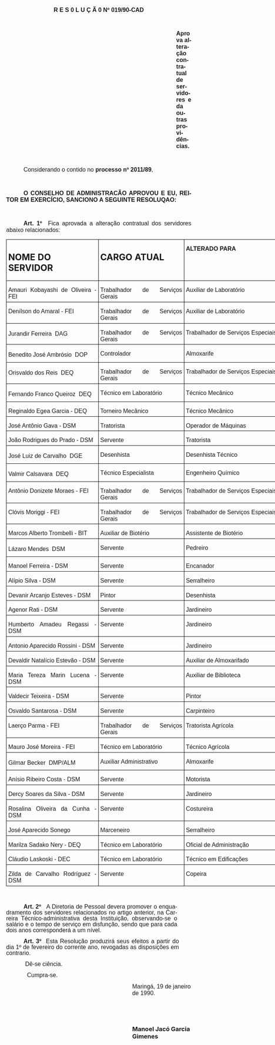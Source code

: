 <body lang=PT-BR style='tab-interval:35.4pt'>

<div class=Section1>

<p class=MsoNormal align=center style='margin-top:7.2pt;margin-right:0cm;
margin-bottom:0cm;margin-left:3.6pt;margin-bottom:.0001pt;text-align:center;
text-indent:-3.6pt;tab-stops:82.8pt'><b style='mso-bidi-font-weight:normal'><span
style='font-size:12.0pt;mso-bidi-font-size:10.0pt;font-family:Arial'>R E S 0 L
U Ç Ã 0 Nº 019/90-CAD<o:p></o:p></span></b></p>

<p class=MsoNormal><span style='font-size:12.0pt;mso-bidi-font-size:10.0pt;
font-family:Arial'><![if !supportEmptyParas]>&nbsp;<![endif]><o:p></o:p></span></p>

<p class=MsoNormal style='margin-top:0cm;margin-right:0cm;margin-bottom:9.0pt;
margin-left:347.3pt;text-align:justify'><b style='mso-bidi-font-weight:normal'><span
style='font-size:12.0pt;mso-bidi-font-size:10.0pt;font-family:Arial'>Aprova
alteração contratual de servidores e da outras providências.<o:p></o:p></span></b></p>

<p class=MsoNormal style='margin-bottom:9.0pt;text-align:justify'><b
style='mso-bidi-font-weight:normal'><span style='font-size:12.0pt;mso-bidi-font-size:
10.0pt;font-family:Arial'><![if !supportEmptyParas]>&nbsp;<![endif]><o:p></o:p></span></b></p>

<p class=MsoNormal style='text-indent:35.45pt'><span style='font-size:12.0pt;
mso-bidi-font-size:10.0pt;font-family:Arial'>Considerando o contido no <b>processo
nº 2011/89</b>,<o:p></o:p></span></p>

<p class=MsoNormal><span style='font-size:12.0pt;mso-bidi-font-size:10.0pt;
font-family:Arial'><![if !supportEmptyParas]>&nbsp;<![endif]><o:p></o:p></span></p>

<p class=MsoNormal style='text-align:justify;text-indent:35.45pt'><b><span
style='font-size:12.0pt;mso-bidi-font-size:10.0pt;font-family:Arial'>O CONSELHO
DE ADMINISTRACÃO APROVOU E EU, REITOR EM EXERCÍCIO, SANCIONO A SEGUINTE
RESOLUQAO:<o:p></o:p></span></b></p>

<p class=MsoNormal><b><span style='font-size:12.0pt;mso-bidi-font-size:10.0pt;
font-family:Arial'><![if !supportEmptyParas]>&nbsp;<![endif]><o:p></o:p></span></b></p>

<p class=MsoNormal style='margin-bottom:3.6pt;text-align:justify;text-indent:
35.45pt'><b><span style='font-size:12.0pt;mso-bidi-font-size:10.0pt;font-family:
Arial'>Art. 1º</span></b><span style='font-size:12.0pt;mso-bidi-font-size:10.0pt;
font-family:Arial'><span style="mso-spacerun: yes">  </span>Fica aprovada a
alteração contratual dos servidores abaixo relacionados:<o:p></o:p></span></p>

<table border=1 cellspacing=0 cellpadding=0 width=765 style='width:573.7pt;
 border-collapse:collapse;border:none;mso-border-alt:solid windowtext .5pt;
 mso-padding-alt:0cm 3.5pt 0cm 3.5pt'>
 <tr>
  <td width=250 valign=top style='width:187.8pt;border:solid windowtext .5pt;
  padding:0cm 3.5pt 0cm 3.5pt'>
  <h2>NOME DO SERVIDOR</h2>
  </td>
  <td width=231 valign=top style='width:173.3pt;border:solid windowtext .5pt;
  border-left:none;mso-border-left-alt:solid windowtext .5pt;padding:0cm 3.5pt 0cm 3.5pt'>
  <h2>CARGO ATUAL</h2>
  </td>
  <td width=283 valign=top style='width:212.6pt;border:solid windowtext .5pt;
  border-left:none;mso-border-left-alt:solid windowtext .5pt;padding:0cm 3.5pt 0cm 3.5pt'>
  <p class=MsoNormal style='margin-bottom:3.6pt;text-align:justify'><b><span
  style='font-size:12.0pt;mso-bidi-font-size:10.0pt;font-family:Arial'>ALTERADO
  PARA<o:p></o:p></span></b></p>
  </td>
 </tr>
 <tr>
  <td width=250 valign=top style='width:187.8pt;border:solid windowtext .5pt;
  border-top:none;mso-border-top-alt:solid windowtext .5pt;padding:0cm 3.5pt 0cm 3.5pt'>
  <p class=MsoNormal style='margin-bottom:3.6pt;text-align:justify'><span
  style='font-size:12.0pt;mso-bidi-font-size:10.0pt;font-family:Arial;
  mso-bidi-font-weight:bold'>Amauri Kobayashi de Oliveira - FEI</span><span
  style='font-size:12.0pt;mso-bidi-font-size:10.0pt;font-family:Arial'><o:p></o:p></span></p>
  </td>
  <td width=231 valign=top style='width:173.3pt;border-top:none;border-left:
  none;border-bottom:solid windowtext .5pt;border-right:solid windowtext .5pt;
  mso-border-top-alt:solid windowtext .5pt;mso-border-left-alt:solid windowtext .5pt;
  padding:0cm 3.5pt 0cm 3.5pt'>
  <p class=MsoNormal style='margin-bottom:3.6pt;text-align:justify'><span
  style='font-size:12.0pt;mso-bidi-font-size:10.0pt;font-family:Arial'>Trabalhador
  de Serviços Gerais<o:p></o:p></span></p>
  </td>
  <td width=283 valign=top style='width:212.6pt;border-top:none;border-left:
  none;border-bottom:solid windowtext .5pt;border-right:solid windowtext .5pt;
  mso-border-top-alt:solid windowtext .5pt;mso-border-left-alt:solid windowtext .5pt;
  padding:0cm 3.5pt 0cm 3.5pt'>
  <p class=MsoNormal style='margin-bottom:3.6pt;text-align:justify'><span
  style='font-size:12.0pt;mso-bidi-font-size:10.0pt;font-family:Arial'>Auxiliar
  de Laboratório<o:p></o:p></span></p>
  </td>
 </tr>
 <tr>
  <td width=250 valign=top style='width:187.8pt;border:solid windowtext .5pt;
  border-top:none;mso-border-top-alt:solid windowtext .5pt;padding:0cm 3.5pt 0cm 3.5pt'>
  <p class=MsoNormal style='margin-bottom:3.6pt;text-align:justify'><span
  style='font-size:12.0pt;mso-bidi-font-size:10.0pt;font-family:Arial;
  mso-bidi-font-weight:bold'>Denílson do Amaral - FEI<o:p></o:p></span></p>
  </td>
  <td width=231 valign=top style='width:173.3pt;border-top:none;border-left:
  none;border-bottom:solid windowtext .5pt;border-right:solid windowtext .5pt;
  mso-border-top-alt:solid windowtext .5pt;mso-border-left-alt:solid windowtext .5pt;
  padding:0cm 3.5pt 0cm 3.5pt'>
  <p class=MsoNormal style='margin-bottom:3.6pt;text-align:justify'><span
  style='font-size:12.0pt;mso-bidi-font-size:10.0pt;font-family:Arial'>Trabalhador
  de Serviços Gerais<o:p></o:p></span></p>
  </td>
  <td width=283 valign=top style='width:212.6pt;border-top:none;border-left:
  none;border-bottom:solid windowtext .5pt;border-right:solid windowtext .5pt;
  mso-border-top-alt:solid windowtext .5pt;mso-border-left-alt:solid windowtext .5pt;
  padding:0cm 3.5pt 0cm 3.5pt'>
  <p class=MsoNormal style='margin-bottom:3.6pt;text-align:justify'><span
  style='font-size:12.0pt;mso-bidi-font-size:10.0pt;font-family:Arial'>Auxiliar
  de Laboratório<o:p></o:p></span></p>
  </td>
 </tr>
 <tr>
  <td width=250 valign=top style='width:187.8pt;border:solid windowtext .5pt;
  border-top:none;mso-border-top-alt:solid windowtext .5pt;padding:0cm 3.5pt 0cm 3.5pt'>
  <p class=MsoNormal style='margin-bottom:3.6pt;text-align:justify'><span
  style='font-size:12.0pt;mso-bidi-font-size:10.0pt;font-family:Arial;
  mso-bidi-font-weight:bold'>Jurandir Ferreira  DAG<o:p></o:p></span></p>
  </td>
  <td width=231 valign=top style='width:173.3pt;border-top:none;border-left:
  none;border-bottom:solid windowtext .5pt;border-right:solid windowtext .5pt;
  mso-border-top-alt:solid windowtext .5pt;mso-border-left-alt:solid windowtext .5pt;
  padding:0cm 3.5pt 0cm 3.5pt'>
  <p class=MsoNormal style='margin-bottom:3.6pt;text-align:justify'><span
  style='font-size:12.0pt;mso-bidi-font-size:10.0pt;font-family:Arial'>Trabalhador
  de Serviços Gerais<o:p></o:p></span></p>
  </td>
  <td width=283 valign=top style='width:212.6pt;border-top:none;border-left:
  none;border-bottom:solid windowtext .5pt;border-right:solid windowtext .5pt;
  mso-border-top-alt:solid windowtext .5pt;mso-border-left-alt:solid windowtext .5pt;
  padding:0cm 3.5pt 0cm 3.5pt'>
  <p class=MsoNormal style='margin-bottom:3.6pt;text-align:justify'><span
  style='font-size:12.0pt;mso-bidi-font-size:10.0pt;font-family:Arial'>Trabalhador
  de Serviços Especiais<o:p></o:p></span></p>
  </td>
 </tr>
 <tr>
  <td width=250 valign=top style='width:187.8pt;border:solid windowtext .5pt;
  border-top:none;mso-border-top-alt:solid windowtext .5pt;padding:0cm 3.5pt 0cm 3.5pt'>
  <p class=MsoNormal style='margin-bottom:3.6pt;text-align:justify'><span
  style='font-size:12.0pt;mso-bidi-font-size:10.0pt;font-family:Arial;
  mso-bidi-font-weight:bold'>Benedito José Ambrósio  DOP<o:p></o:p></span></p>
  </td>
  <td width=231 valign=top style='width:173.3pt;border-top:none;border-left:
  none;border-bottom:solid windowtext .5pt;border-right:solid windowtext .5pt;
  mso-border-top-alt:solid windowtext .5pt;mso-border-left-alt:solid windowtext .5pt;
  padding:0cm 3.5pt 0cm 3.5pt'>
  <p class=MsoNormal style='margin-bottom:3.6pt;text-align:justify'><span
  style='font-size:12.0pt;mso-bidi-font-size:10.0pt;font-family:Arial'>Controlador<o:p></o:p></span></p>
  </td>
  <td width=283 valign=top style='width:212.6pt;border-top:none;border-left:
  none;border-bottom:solid windowtext .5pt;border-right:solid windowtext .5pt;
  mso-border-top-alt:solid windowtext .5pt;mso-border-left-alt:solid windowtext .5pt;
  padding:0cm 3.5pt 0cm 3.5pt'>
  <p class=MsoNormal style='margin-bottom:3.6pt;text-align:justify'><span
  style='font-size:12.0pt;mso-bidi-font-size:10.0pt;font-family:Arial'>Almoxarife<o:p></o:p></span></p>
  </td>
 </tr>
 <tr>
  <td width=250 valign=top style='width:187.8pt;border:solid windowtext .5pt;
  border-top:none;mso-border-top-alt:solid windowtext .5pt;padding:0cm 3.5pt 0cm 3.5pt'>
  <p class=MsoNormal style='margin-bottom:3.6pt;text-align:justify'><span
  style='font-size:12.0pt;mso-bidi-font-size:10.0pt;font-family:Arial;
  mso-bidi-font-weight:bold'>Orisvaldo dos Reis  DEQ<o:p></o:p></span></p>
  </td>
  <td width=231 valign=top style='width:173.3pt;border-top:none;border-left:
  none;border-bottom:solid windowtext .5pt;border-right:solid windowtext .5pt;
  mso-border-top-alt:solid windowtext .5pt;mso-border-left-alt:solid windowtext .5pt;
  padding:0cm 3.5pt 0cm 3.5pt'>
  <p class=MsoNormal style='margin-bottom:3.6pt;text-align:justify'><span
  style='font-size:12.0pt;mso-bidi-font-size:10.0pt;font-family:Arial'>Trabalhador
  de Serviços Gerais<o:p></o:p></span></p>
  </td>
  <td width=283 valign=top style='width:212.6pt;border-top:none;border-left:
  none;border-bottom:solid windowtext .5pt;border-right:solid windowtext .5pt;
  mso-border-top-alt:solid windowtext .5pt;mso-border-left-alt:solid windowtext .5pt;
  padding:0cm 3.5pt 0cm 3.5pt'>
  <p class=MsoNormal style='margin-bottom:3.6pt;text-align:justify'><span
  style='font-size:12.0pt;mso-bidi-font-size:10.0pt;font-family:Arial'>Trabalhador
  de Serviços Especiais<o:p></o:p></span></p>
  </td>
 </tr>
 <tr>
  <td width=250 valign=top style='width:187.8pt;border:solid windowtext .5pt;
  border-top:none;mso-border-top-alt:solid windowtext .5pt;padding:0cm 3.5pt 0cm 3.5pt'>
  <p class=MsoNormal style='margin-bottom:3.6pt;text-align:justify'><span
  style='font-size:12.0pt;mso-bidi-font-size:10.0pt;font-family:Arial;
  mso-bidi-font-weight:bold'>Fernando Franco Queiroz  DEQ<o:p></o:p></span></p>
  </td>
  <td width=231 valign=top style='width:173.3pt;border-top:none;border-left:
  none;border-bottom:solid windowtext .5pt;border-right:solid windowtext .5pt;
  mso-border-top-alt:solid windowtext .5pt;mso-border-left-alt:solid windowtext .5pt;
  padding:0cm 3.5pt 0cm 3.5pt'>
  <p class=MsoNormal style='margin-bottom:3.6pt;text-align:justify'><span
  style='font-size:12.0pt;mso-bidi-font-size:10.0pt;font-family:Arial'>Técnico
  em Laboratório<o:p></o:p></span></p>
  </td>
  <td width=283 valign=top style='width:212.6pt;border-top:none;border-left:
  none;border-bottom:solid windowtext .5pt;border-right:solid windowtext .5pt;
  mso-border-top-alt:solid windowtext .5pt;mso-border-left-alt:solid windowtext .5pt;
  padding:0cm 3.5pt 0cm 3.5pt'>
  <p class=MsoNormal style='margin-bottom:3.6pt;text-align:justify'><span
  style='font-size:12.0pt;mso-bidi-font-size:10.0pt;font-family:Arial'>Técnico
  Mecânico<o:p></o:p></span></p>
  </td>
 </tr>
 <tr>
  <td width=250 valign=top style='width:187.8pt;border:solid windowtext .5pt;
  border-top:none;mso-border-top-alt:solid windowtext .5pt;padding:0cm 3.5pt 0cm 3.5pt'>
  <p class=MsoNormal style='margin-bottom:3.6pt;text-align:justify'><span
  style='font-size:12.0pt;mso-bidi-font-size:10.0pt;font-family:Arial;
  mso-bidi-font-weight:bold'>Reginaldo Egea Garcia - DEQ<o:p></o:p></span></p>
  </td>
  <td width=231 valign=top style='width:173.3pt;border-top:none;border-left:
  none;border-bottom:solid windowtext .5pt;border-right:solid windowtext .5pt;
  mso-border-top-alt:solid windowtext .5pt;mso-border-left-alt:solid windowtext .5pt;
  padding:0cm 3.5pt 0cm 3.5pt'>
  <p class=MsoNormal style='margin-bottom:3.6pt;text-align:justify'><span
  style='font-size:12.0pt;mso-bidi-font-size:10.0pt;font-family:Arial'>Torneiro
  Mecânico<o:p></o:p></span></p>
  </td>
  <td width=283 valign=top style='width:212.6pt;border-top:none;border-left:
  none;border-bottom:solid windowtext .5pt;border-right:solid windowtext .5pt;
  mso-border-top-alt:solid windowtext .5pt;mso-border-left-alt:solid windowtext .5pt;
  padding:0cm 3.5pt 0cm 3.5pt'>
  <p class=MsoNormal style='margin-bottom:3.6pt;text-align:justify'><span
  style='font-size:12.0pt;mso-bidi-font-size:10.0pt;font-family:Arial'>Técnico
  Mecânico<o:p></o:p></span></p>
  </td>
 </tr>
 <tr>
  <td width=250 valign=top style='width:187.8pt;border:solid windowtext .5pt;
  border-top:none;mso-border-top-alt:solid windowtext .5pt;padding:0cm 3.5pt 0cm 3.5pt'>
  <p class=MsoNormal style='margin-bottom:3.6pt;text-align:justify'><span
  style='font-size:12.0pt;mso-bidi-font-size:10.0pt;font-family:Arial;
  mso-bidi-font-weight:bold'>José Antônio Gava - DSM<o:p></o:p></span></p>
  </td>
  <td width=231 valign=top style='width:173.3pt;border-top:none;border-left:
  none;border-bottom:solid windowtext .5pt;border-right:solid windowtext .5pt;
  mso-border-top-alt:solid windowtext .5pt;mso-border-left-alt:solid windowtext .5pt;
  padding:0cm 3.5pt 0cm 3.5pt'>
  <p class=MsoNormal style='margin-bottom:3.6pt;text-align:justify'><span
  style='font-size:12.0pt;mso-bidi-font-size:10.0pt;font-family:Arial'>Tratorista<o:p></o:p></span></p>
  </td>
  <td width=283 valign=top style='width:212.6pt;border-top:none;border-left:
  none;border-bottom:solid windowtext .5pt;border-right:solid windowtext .5pt;
  mso-border-top-alt:solid windowtext .5pt;mso-border-left-alt:solid windowtext .5pt;
  padding:0cm 3.5pt 0cm 3.5pt'>
  <p class=MsoNormal style='margin-bottom:3.6pt;text-align:justify'><span
  style='font-size:12.0pt;mso-bidi-font-size:10.0pt;font-family:Arial'>Operador
  de Máquinas<o:p></o:p></span></p>
  </td>
 </tr>
 <tr>
  <td width=250 valign=top style='width:187.8pt;border:solid windowtext .5pt;
  border-top:none;mso-border-top-alt:solid windowtext .5pt;padding:0cm 3.5pt 0cm 3.5pt'>
  <p class=MsoNormal style='margin-bottom:3.6pt;text-align:justify'><span
  style='font-size:12.0pt;mso-bidi-font-size:10.0pt;font-family:Arial;
  mso-bidi-font-weight:bold'>João Rodrigues do Prado - DSM<o:p></o:p></span></p>
  </td>
  <td width=231 valign=top style='width:173.3pt;border-top:none;border-left:
  none;border-bottom:solid windowtext .5pt;border-right:solid windowtext .5pt;
  mso-border-top-alt:solid windowtext .5pt;mso-border-left-alt:solid windowtext .5pt;
  padding:0cm 3.5pt 0cm 3.5pt'>
  <p class=MsoNormal style='margin-bottom:3.6pt;text-align:justify'><span
  style='font-size:12.0pt;mso-bidi-font-size:10.0pt;font-family:Arial'>Servente<o:p></o:p></span></p>
  </td>
  <td width=283 valign=top style='width:212.6pt;border-top:none;border-left:
  none;border-bottom:solid windowtext .5pt;border-right:solid windowtext .5pt;
  mso-border-top-alt:solid windowtext .5pt;mso-border-left-alt:solid windowtext .5pt;
  padding:0cm 3.5pt 0cm 3.5pt'>
  <p class=MsoNormal style='margin-bottom:3.6pt;text-align:justify'><span
  style='font-size:12.0pt;mso-bidi-font-size:10.0pt;font-family:Arial'>Tratorista<o:p></o:p></span></p>
  </td>
 </tr>
 <tr>
  <td width=250 valign=top style='width:187.8pt;border:solid windowtext .5pt;
  border-top:none;mso-border-top-alt:solid windowtext .5pt;padding:0cm 3.5pt 0cm 3.5pt'>
  <p class=MsoNormal style='margin-bottom:3.6pt;text-align:justify'><span
  style='font-size:12.0pt;mso-bidi-font-size:10.0pt;font-family:Arial;
  mso-bidi-font-weight:bold'>José Luiz de Carvalho  DGE <o:p></o:p></span></p>
  </td>
  <td width=231 valign=top style='width:173.3pt;border-top:none;border-left:
  none;border-bottom:solid windowtext .5pt;border-right:solid windowtext .5pt;
  mso-border-top-alt:solid windowtext .5pt;mso-border-left-alt:solid windowtext .5pt;
  padding:0cm 3.5pt 0cm 3.5pt'>
  <p class=MsoNormal style='margin-bottom:3.6pt;text-align:justify'><span
  style='font-size:12.0pt;mso-bidi-font-size:10.0pt;font-family:Arial'>Desenhista<o:p></o:p></span></p>
  </td>
  <td width=283 valign=top style='width:212.6pt;border-top:none;border-left:
  none;border-bottom:solid windowtext .5pt;border-right:solid windowtext .5pt;
  mso-border-top-alt:solid windowtext .5pt;mso-border-left-alt:solid windowtext .5pt;
  padding:0cm 3.5pt 0cm 3.5pt'>
  <p class=MsoNormal style='margin-bottom:3.6pt;text-align:justify'><span
  style='font-size:12.0pt;mso-bidi-font-size:10.0pt;font-family:Arial'>Desenhista
  Técnico<o:p></o:p></span></p>
  </td>
 </tr>
 <tr>
  <td width=250 valign=top style='width:187.8pt;border:solid windowtext .5pt;
  border-top:none;mso-border-top-alt:solid windowtext .5pt;padding:0cm 3.5pt 0cm 3.5pt'>
  <p class=MsoNormal style='margin-bottom:3.6pt;text-align:justify'><span
  style='font-size:12.0pt;mso-bidi-font-size:10.0pt;font-family:Arial;
  mso-bidi-font-weight:bold'>Valmir Calsavara  DEQ <o:p></o:p></span></p>
  </td>
  <td width=231 valign=top style='width:173.3pt;border-top:none;border-left:
  none;border-bottom:solid windowtext .5pt;border-right:solid windowtext .5pt;
  mso-border-top-alt:solid windowtext .5pt;mso-border-left-alt:solid windowtext .5pt;
  padding:0cm 3.5pt 0cm 3.5pt'>
  <p class=MsoNormal style='margin-bottom:3.6pt;text-align:justify'><span
  style='font-size:12.0pt;mso-bidi-font-size:10.0pt;font-family:Arial'>Técnico
  Especialista<o:p></o:p></span></p>
  </td>
  <td width=283 valign=top style='width:212.6pt;border-top:none;border-left:
  none;border-bottom:solid windowtext .5pt;border-right:solid windowtext .5pt;
  mso-border-top-alt:solid windowtext .5pt;mso-border-left-alt:solid windowtext .5pt;
  padding:0cm 3.5pt 0cm 3.5pt'>
  <p class=MsoNormal style='margin-bottom:3.6pt;text-align:justify'><span
  style='font-size:12.0pt;mso-bidi-font-size:10.0pt;font-family:Arial'>Engenheiro
  Químico<o:p></o:p></span></p>
  </td>
 </tr>
 <tr>
  <td width=250 valign=top style='width:187.8pt;border:solid windowtext .5pt;
  border-top:none;mso-border-top-alt:solid windowtext .5pt;padding:0cm 3.5pt 0cm 3.5pt'>
  <p class=MsoNormal style='margin-bottom:3.6pt;text-align:justify'><span
  style='font-size:12.0pt;mso-bidi-font-size:10.0pt;font-family:Arial;
  mso-bidi-font-weight:bold'>Antônio Donizete Moraes - FEI<o:p></o:p></span></p>
  </td>
  <td width=231 valign=top style='width:173.3pt;border-top:none;border-left:
  none;border-bottom:solid windowtext .5pt;border-right:solid windowtext .5pt;
  mso-border-top-alt:solid windowtext .5pt;mso-border-left-alt:solid windowtext .5pt;
  padding:0cm 3.5pt 0cm 3.5pt'>
  <p class=MsoNormal style='margin-bottom:3.6pt;text-align:justify'><span
  style='font-size:12.0pt;mso-bidi-font-size:10.0pt;font-family:Arial'>Trabalhador
  de Serviços Gerais<o:p></o:p></span></p>
  </td>
  <td width=283 valign=top style='width:212.6pt;border-top:none;border-left:
  none;border-bottom:solid windowtext .5pt;border-right:solid windowtext .5pt;
  mso-border-top-alt:solid windowtext .5pt;mso-border-left-alt:solid windowtext .5pt;
  padding:0cm 3.5pt 0cm 3.5pt'>
  <p class=MsoNormal style='margin-bottom:3.6pt;text-align:justify'><span
  style='font-size:12.0pt;mso-bidi-font-size:10.0pt;font-family:Arial'>Trabalhador
  de Serviços Especiais<o:p></o:p></span></p>
  </td>
 </tr>
 <tr>
  <td width=250 valign=top style='width:187.8pt;border:solid windowtext .5pt;
  border-top:none;mso-border-top-alt:solid windowtext .5pt;padding:0cm 3.5pt 0cm 3.5pt'>
  <p class=MsoNormal style='margin-bottom:3.6pt;text-align:justify'><span
  style='font-size:12.0pt;mso-bidi-font-size:10.0pt;font-family:Arial;
  mso-bidi-font-weight:bold'>Clóvis Moriggi - FEI<o:p></o:p></span></p>
  </td>
  <td width=231 valign=top style='width:173.3pt;border-top:none;border-left:
  none;border-bottom:solid windowtext .5pt;border-right:solid windowtext .5pt;
  mso-border-top-alt:solid windowtext .5pt;mso-border-left-alt:solid windowtext .5pt;
  padding:0cm 3.5pt 0cm 3.5pt'>
  <p class=MsoNormal style='margin-bottom:3.6pt;text-align:justify'><span
  style='font-size:12.0pt;mso-bidi-font-size:10.0pt;font-family:Arial'>Trabalhador
  de Serviços Gerais<o:p></o:p></span></p>
  </td>
  <td width=283 valign=top style='width:212.6pt;border-top:none;border-left:
  none;border-bottom:solid windowtext .5pt;border-right:solid windowtext .5pt;
  mso-border-top-alt:solid windowtext .5pt;mso-border-left-alt:solid windowtext .5pt;
  padding:0cm 3.5pt 0cm 3.5pt'>
  <p class=MsoNormal style='margin-bottom:3.6pt;text-align:justify'><span
  style='font-size:12.0pt;mso-bidi-font-size:10.0pt;font-family:Arial'>Trabalhador
  de Serviços Especiais<o:p></o:p></span></p>
  </td>
 </tr>
 <tr>
  <td width=250 valign=top style='width:187.8pt;border:solid windowtext .5pt;
  border-top:none;mso-border-top-alt:solid windowtext .5pt;padding:0cm 3.5pt 0cm 3.5pt'>
  <p class=MsoNormal style='margin-bottom:3.6pt;text-align:justify'><span
  style='font-size:12.0pt;mso-bidi-font-size:10.0pt;font-family:Arial;
  mso-bidi-font-weight:bold'>Marcos Alberto Trombelli - BIT<o:p></o:p></span></p>
  </td>
  <td width=231 valign=top style='width:173.3pt;border-top:none;border-left:
  none;border-bottom:solid windowtext .5pt;border-right:solid windowtext .5pt;
  mso-border-top-alt:solid windowtext .5pt;mso-border-left-alt:solid windowtext .5pt;
  padding:0cm 3.5pt 0cm 3.5pt'>
  <p class=MsoNormal style='margin-bottom:3.6pt;text-align:justify'><span
  style='font-size:12.0pt;mso-bidi-font-size:10.0pt;font-family:Arial'>Auxiliar
  de Biotério <o:p></o:p></span></p>
  </td>
  <td width=283 valign=top style='width:212.6pt;border-top:none;border-left:
  none;border-bottom:solid windowtext .5pt;border-right:solid windowtext .5pt;
  mso-border-top-alt:solid windowtext .5pt;mso-border-left-alt:solid windowtext .5pt;
  padding:0cm 3.5pt 0cm 3.5pt'>
  <p class=MsoNormal style='margin-bottom:3.6pt;text-align:justify'><span
  style='font-size:12.0pt;mso-bidi-font-size:10.0pt;font-family:Arial'>Assistente
  de Biotério<o:p></o:p></span></p>
  </td>
 </tr>
 <tr>
  <td width=250 valign=top style='width:187.8pt;border:solid windowtext .5pt;
  border-top:none;mso-border-top-alt:solid windowtext .5pt;padding:0cm 3.5pt 0cm 3.5pt'>
  <p class=MsoNormal style='margin-bottom:3.6pt;text-align:justify'><span
  style='font-size:12.0pt;mso-bidi-font-size:10.0pt;font-family:Arial;
  mso-bidi-font-weight:bold'>Lázaro Mendes  DSM <o:p></o:p></span></p>
  </td>
  <td width=231 valign=top style='width:173.3pt;border-top:none;border-left:
  none;border-bottom:solid windowtext .5pt;border-right:solid windowtext .5pt;
  mso-border-top-alt:solid windowtext .5pt;mso-border-left-alt:solid windowtext .5pt;
  padding:0cm 3.5pt 0cm 3.5pt'>
  <p class=MsoNormal style='margin-bottom:3.6pt;text-align:justify'><span
  style='font-size:12.0pt;mso-bidi-font-size:10.0pt;font-family:Arial'>Servente<o:p></o:p></span></p>
  </td>
  <td width=283 valign=top style='width:212.6pt;border-top:none;border-left:
  none;border-bottom:solid windowtext .5pt;border-right:solid windowtext .5pt;
  mso-border-top-alt:solid windowtext .5pt;mso-border-left-alt:solid windowtext .5pt;
  padding:0cm 3.5pt 0cm 3.5pt'>
  <p class=MsoNormal style='margin-bottom:3.6pt;text-align:justify'><span
  style='font-size:12.0pt;mso-bidi-font-size:10.0pt;font-family:Arial'>Pedreiro<o:p></o:p></span></p>
  </td>
 </tr>
 <tr>
  <td width=250 valign=top style='width:187.8pt;border:solid windowtext .5pt;
  border-top:none;mso-border-top-alt:solid windowtext .5pt;padding:0cm 3.5pt 0cm 3.5pt'>
  <p class=MsoNormal style='margin-bottom:3.6pt;text-align:justify'><span
  style='font-size:12.0pt;mso-bidi-font-size:10.0pt;font-family:Arial;
  mso-bidi-font-weight:bold'>Manoel Ferreira - DSM<o:p></o:p></span></p>
  </td>
  <td width=231 valign=top style='width:173.3pt;border-top:none;border-left:
  none;border-bottom:solid windowtext .5pt;border-right:solid windowtext .5pt;
  mso-border-top-alt:solid windowtext .5pt;mso-border-left-alt:solid windowtext .5pt;
  padding:0cm 3.5pt 0cm 3.5pt'>
  <p class=MsoNormal style='margin-bottom:3.6pt;text-align:justify'><span
  lang=ES-TRAD style='font-size:12.0pt;mso-bidi-font-size:10.0pt;font-family:
  Arial;mso-ansi-language:ES-TRAD'>Servente<o:p></o:p></span></p>
  </td>
  <td width=283 valign=top style='width:212.6pt;border-top:none;border-left:
  none;border-bottom:solid windowtext .5pt;border-right:solid windowtext .5pt;
  mso-border-top-alt:solid windowtext .5pt;mso-border-left-alt:solid windowtext .5pt;
  padding:0cm 3.5pt 0cm 3.5pt'>
  <p class=MsoNormal style='margin-bottom:3.6pt;text-align:justify'><span
  lang=ES-TRAD style='font-size:12.0pt;mso-bidi-font-size:10.0pt;font-family:
  Arial;mso-ansi-language:ES-TRAD'>Encanador<o:p></o:p></span></p>
  </td>
 </tr>
 <tr>
  <td width=250 valign=top style='width:187.8pt;border:solid windowtext .5pt;
  border-top:none;mso-border-top-alt:solid windowtext .5pt;padding:0cm 3.5pt 0cm 3.5pt'>
  <p class=MsoNormal style='margin-bottom:3.6pt;text-align:justify'><span
  style='font-size:12.0pt;mso-bidi-font-size:10.0pt;font-family:Arial;
  mso-bidi-font-weight:bold'>Alípio Silva - DSM<o:p></o:p></span></p>
  </td>
  <td width=231 valign=top style='width:173.3pt;border-top:none;border-left:
  none;border-bottom:solid windowtext .5pt;border-right:solid windowtext .5pt;
  mso-border-top-alt:solid windowtext .5pt;mso-border-left-alt:solid windowtext .5pt;
  padding:0cm 3.5pt 0cm 3.5pt'>
  <p class=MsoNormal style='margin-bottom:3.6pt;text-align:justify'><span
  style='font-size:12.0pt;mso-bidi-font-size:10.0pt;font-family:Arial'>Servente<o:p></o:p></span></p>
  </td>
  <td width=283 valign=top style='width:212.6pt;border-top:none;border-left:
  none;border-bottom:solid windowtext .5pt;border-right:solid windowtext .5pt;
  mso-border-top-alt:solid windowtext .5pt;mso-border-left-alt:solid windowtext .5pt;
  padding:0cm 3.5pt 0cm 3.5pt'>
  <p class=MsoNormal style='margin-bottom:3.6pt;text-align:justify'><span
  style='font-size:12.0pt;mso-bidi-font-size:10.0pt;font-family:Arial'>Serralheiro<o:p></o:p></span></p>
  </td>
 </tr>
 <tr>
  <td width=250 valign=top style='width:187.8pt;border:solid windowtext .5pt;
  border-top:none;mso-border-top-alt:solid windowtext .5pt;padding:0cm 3.5pt 0cm 3.5pt'>
  <p class=MsoNormal style='margin-bottom:3.6pt;text-align:justify'><span
  style='font-size:12.0pt;mso-bidi-font-size:10.0pt;font-family:Arial;
  mso-bidi-font-weight:bold'>Devanir Arcanjo Esteves - DSM<o:p></o:p></span></p>
  </td>
  <td width=231 valign=top style='width:173.3pt;border-top:none;border-left:
  none;border-bottom:solid windowtext .5pt;border-right:solid windowtext .5pt;
  mso-border-top-alt:solid windowtext .5pt;mso-border-left-alt:solid windowtext .5pt;
  padding:0cm 3.5pt 0cm 3.5pt'>
  <p class=MsoNormal style='margin-bottom:3.6pt;text-align:justify'><span
  style='font-size:12.0pt;mso-bidi-font-size:10.0pt;font-family:Arial'>Pintor<o:p></o:p></span></p>
  </td>
  <td width=283 valign=top style='width:212.6pt;border-top:none;border-left:
  none;border-bottom:solid windowtext .5pt;border-right:solid windowtext .5pt;
  mso-border-top-alt:solid windowtext .5pt;mso-border-left-alt:solid windowtext .5pt;
  padding:0cm 3.5pt 0cm 3.5pt'>
  <p class=MsoNormal style='margin-bottom:3.6pt;text-align:justify'><span
  style='font-size:12.0pt;mso-bidi-font-size:10.0pt;font-family:Arial'>Desenhista<o:p></o:p></span></p>
  </td>
 </tr>
 <tr>
  <td width=250 valign=top style='width:187.8pt;border:solid windowtext .5pt;
  border-top:none;mso-border-top-alt:solid windowtext .5pt;padding:0cm 3.5pt 0cm 3.5pt'>
  <p class=MsoNormal style='margin-bottom:3.6pt;text-align:justify'><span
  style='font-size:12.0pt;mso-bidi-font-size:10.0pt;font-family:Arial;
  mso-bidi-font-weight:bold'>Agenor Rati - DSM<o:p></o:p></span></p>
  </td>
  <td width=231 valign=top style='width:173.3pt;border-top:none;border-left:
  none;border-bottom:solid windowtext .5pt;border-right:solid windowtext .5pt;
  mso-border-top-alt:solid windowtext .5pt;mso-border-left-alt:solid windowtext .5pt;
  padding:0cm 3.5pt 0cm 3.5pt'>
  <p class=MsoNormal style='margin-bottom:3.6pt;text-align:justify'><span
  style='font-size:12.0pt;mso-bidi-font-size:10.0pt;font-family:Arial'>Servente<o:p></o:p></span></p>
  </td>
  <td width=283 valign=top style='width:212.6pt;border-top:none;border-left:
  none;border-bottom:solid windowtext .5pt;border-right:solid windowtext .5pt;
  mso-border-top-alt:solid windowtext .5pt;mso-border-left-alt:solid windowtext .5pt;
  padding:0cm 3.5pt 0cm 3.5pt'>
  <p class=MsoNormal style='margin-bottom:3.6pt;text-align:justify'><span
  style='font-size:12.0pt;mso-bidi-font-size:10.0pt;font-family:Arial'>Jardineiro<o:p></o:p></span></p>
  </td>
 </tr>
 <tr>
  <td width=250 valign=top style='width:187.8pt;border:solid windowtext .5pt;
  border-top:none;mso-border-top-alt:solid windowtext .5pt;padding:0cm 3.5pt 0cm 3.5pt'>
  <p class=MsoNormal style='margin-bottom:3.6pt;text-align:justify'><span
  style='font-size:12.0pt;mso-bidi-font-size:10.0pt;font-family:Arial;
  mso-bidi-font-weight:bold'>Humberto Amadeu Regassi - DSM<o:p></o:p></span></p>
  </td>
  <td width=231 valign=top style='width:173.3pt;border-top:none;border-left:
  none;border-bottom:solid windowtext .5pt;border-right:solid windowtext .5pt;
  mso-border-top-alt:solid windowtext .5pt;mso-border-left-alt:solid windowtext .5pt;
  padding:0cm 3.5pt 0cm 3.5pt'>
  <p class=MsoNormal style='margin-bottom:3.6pt;text-align:justify'><span
  style='font-size:12.0pt;mso-bidi-font-size:10.0pt;font-family:Arial'>Servente<o:p></o:p></span></p>
  </td>
  <td width=283 valign=top style='width:212.6pt;border-top:none;border-left:
  none;border-bottom:solid windowtext .5pt;border-right:solid windowtext .5pt;
  mso-border-top-alt:solid windowtext .5pt;mso-border-left-alt:solid windowtext .5pt;
  padding:0cm 3.5pt 0cm 3.5pt'>
  <p class=MsoNormal style='margin-bottom:3.6pt;text-align:justify'><span
  style='font-size:12.0pt;mso-bidi-font-size:10.0pt;font-family:Arial'>Jardineiro<o:p></o:p></span></p>
  </td>
 </tr>
 <tr>
  <td width=250 valign=top style='width:187.8pt;border:solid windowtext .5pt;
  border-top:none;mso-border-top-alt:solid windowtext .5pt;padding:0cm 3.5pt 0cm 3.5pt'>
  <p class=MsoNormal style='margin-bottom:3.6pt;text-align:justify'><span
  style='font-size:12.0pt;mso-bidi-font-size:10.0pt;font-family:Arial;
  mso-bidi-font-weight:bold'>Antonio Aparecido Rossini - DSM<o:p></o:p></span></p>
  </td>
  <td width=231 valign=top style='width:173.3pt;border-top:none;border-left:
  none;border-bottom:solid windowtext .5pt;border-right:solid windowtext .5pt;
  mso-border-top-alt:solid windowtext .5pt;mso-border-left-alt:solid windowtext .5pt;
  padding:0cm 3.5pt 0cm 3.5pt'>
  <p class=MsoNormal style='margin-bottom:3.6pt;text-align:justify'><span
  style='font-size:12.0pt;mso-bidi-font-size:10.0pt;font-family:Arial'>Servente<o:p></o:p></span></p>
  </td>
  <td width=283 valign=top style='width:212.6pt;border-top:none;border-left:
  none;border-bottom:solid windowtext .5pt;border-right:solid windowtext .5pt;
  mso-border-top-alt:solid windowtext .5pt;mso-border-left-alt:solid windowtext .5pt;
  padding:0cm 3.5pt 0cm 3.5pt'>
  <p class=MsoNormal style='margin-bottom:3.6pt;text-align:justify'><span
  style='font-size:12.0pt;mso-bidi-font-size:10.0pt;font-family:Arial'>Jardineiro<o:p></o:p></span></p>
  </td>
 </tr>
 <tr>
  <td width=250 valign=top style='width:187.8pt;border:solid windowtext .5pt;
  border-top:none;mso-border-top-alt:solid windowtext .5pt;padding:0cm 3.5pt 0cm 3.5pt'>
  <p class=MsoNormal style='margin-bottom:3.6pt;text-align:justify'><span
  style='font-size:12.0pt;mso-bidi-font-size:10.0pt;font-family:Arial;
  mso-bidi-font-weight:bold'>Devaldir Natalício Estevão - DSM<o:p></o:p></span></p>
  </td>
  <td width=231 valign=top style='width:173.3pt;border-top:none;border-left:
  none;border-bottom:solid windowtext .5pt;border-right:solid windowtext .5pt;
  mso-border-top-alt:solid windowtext .5pt;mso-border-left-alt:solid windowtext .5pt;
  padding:0cm 3.5pt 0cm 3.5pt'>
  <p class=MsoNormal style='margin-bottom:3.6pt;text-align:justify'><span
  style='font-size:12.0pt;mso-bidi-font-size:10.0pt;font-family:Arial'>Servente<o:p></o:p></span></p>
  </td>
  <td width=283 valign=top style='width:212.6pt;border-top:none;border-left:
  none;border-bottom:solid windowtext .5pt;border-right:solid windowtext .5pt;
  mso-border-top-alt:solid windowtext .5pt;mso-border-left-alt:solid windowtext .5pt;
  padding:0cm 3.5pt 0cm 3.5pt'>
  <p class=MsoNormal style='margin-bottom:3.6pt;text-align:justify'><span
  style='font-size:12.0pt;mso-bidi-font-size:10.0pt;font-family:Arial'>Auxiliar
  de Almoxarifado<o:p></o:p></span></p>
  </td>
 </tr>
 <tr>
  <td width=250 valign=top style='width:187.8pt;border:solid windowtext .5pt;
  border-top:none;mso-border-top-alt:solid windowtext .5pt;padding:0cm 3.5pt 0cm 3.5pt'>
  <p class=MsoNormal style='margin-bottom:3.6pt;text-align:justify'><span
  style='font-size:12.0pt;mso-bidi-font-size:10.0pt;font-family:Arial;
  mso-bidi-font-weight:bold'>Maria Tereza Marin Lucena - DSM<o:p></o:p></span></p>
  </td>
  <td width=231 valign=top style='width:173.3pt;border-top:none;border-left:
  none;border-bottom:solid windowtext .5pt;border-right:solid windowtext .5pt;
  mso-border-top-alt:solid windowtext .5pt;mso-border-left-alt:solid windowtext .5pt;
  padding:0cm 3.5pt 0cm 3.5pt'>
  <p class=MsoNormal style='margin-bottom:3.6pt;text-align:justify'><span
  style='font-size:12.0pt;mso-bidi-font-size:10.0pt;font-family:Arial'>Servente<o:p></o:p></span></p>
  </td>
  <td width=283 valign=top style='width:212.6pt;border-top:none;border-left:
  none;border-bottom:solid windowtext .5pt;border-right:solid windowtext .5pt;
  mso-border-top-alt:solid windowtext .5pt;mso-border-left-alt:solid windowtext .5pt;
  padding:0cm 3.5pt 0cm 3.5pt'>
  <p class=MsoNormal style='margin-bottom:3.6pt;text-align:justify'><span
  style='font-size:12.0pt;mso-bidi-font-size:10.0pt;font-family:Arial'>Auxiliar
  de Biblioteca<o:p></o:p></span></p>
  </td>
 </tr>
 <tr>
  <td width=250 valign=top style='width:187.8pt;border:solid windowtext .5pt;
  border-top:none;mso-border-top-alt:solid windowtext .5pt;padding:0cm 3.5pt 0cm 3.5pt'>
  <p class=MsoNormal style='margin-bottom:3.6pt;text-align:justify'><span
  style='font-size:12.0pt;mso-bidi-font-size:10.0pt;font-family:Arial;
  mso-bidi-font-weight:bold'>Valdecir Teixeira - DSM<o:p></o:p></span></p>
  </td>
  <td width=231 valign=top style='width:173.3pt;border-top:none;border-left:
  none;border-bottom:solid windowtext .5pt;border-right:solid windowtext .5pt;
  mso-border-top-alt:solid windowtext .5pt;mso-border-left-alt:solid windowtext .5pt;
  padding:0cm 3.5pt 0cm 3.5pt'>
  <p class=MsoNormal style='margin-bottom:3.6pt;text-align:justify'><span
  style='font-size:12.0pt;mso-bidi-font-size:10.0pt;font-family:Arial'>Servente<o:p></o:p></span></p>
  </td>
  <td width=283 valign=top style='width:212.6pt;border-top:none;border-left:
  none;border-bottom:solid windowtext .5pt;border-right:solid windowtext .5pt;
  mso-border-top-alt:solid windowtext .5pt;mso-border-left-alt:solid windowtext .5pt;
  padding:0cm 3.5pt 0cm 3.5pt'>
  <p class=MsoNormal style='margin-bottom:3.6pt;text-align:justify'><span
  style='font-size:12.0pt;mso-bidi-font-size:10.0pt;font-family:Arial'>Pintor<o:p></o:p></span></p>
  </td>
 </tr>
 <tr>
  <td width=250 valign=top style='width:187.8pt;border:solid windowtext .5pt;
  border-top:none;mso-border-top-alt:solid windowtext .5pt;padding:0cm 3.5pt 0cm 3.5pt'>
  <p class=MsoNormal style='margin-bottom:3.6pt;text-align:justify'><span
  style='font-size:12.0pt;mso-bidi-font-size:10.0pt;font-family:Arial;
  mso-bidi-font-weight:bold'>Osvaldo Santarosa - DSM<o:p></o:p></span></p>
  </td>
  <td width=231 valign=top style='width:173.3pt;border-top:none;border-left:
  none;border-bottom:solid windowtext .5pt;border-right:solid windowtext .5pt;
  mso-border-top-alt:solid windowtext .5pt;mso-border-left-alt:solid windowtext .5pt;
  padding:0cm 3.5pt 0cm 3.5pt'>
  <p class=MsoNormal style='margin-bottom:3.6pt;text-align:justify'><span
  style='font-size:12.0pt;mso-bidi-font-size:10.0pt;font-family:Arial'>Servente<o:p></o:p></span></p>
  </td>
  <td width=283 valign=top style='width:212.6pt;border-top:none;border-left:
  none;border-bottom:solid windowtext .5pt;border-right:solid windowtext .5pt;
  mso-border-top-alt:solid windowtext .5pt;mso-border-left-alt:solid windowtext .5pt;
  padding:0cm 3.5pt 0cm 3.5pt'>
  <p class=MsoNormal style='margin-bottom:3.6pt;text-align:justify'><span
  style='font-size:12.0pt;mso-bidi-font-size:10.0pt;font-family:Arial'>Carpinteiro<o:p></o:p></span></p>
  </td>
 </tr>
 <tr>
  <td width=250 valign=top style='width:187.8pt;border:solid windowtext .5pt;
  border-top:none;mso-border-top-alt:solid windowtext .5pt;padding:0cm 3.5pt 0cm 3.5pt'>
  <p class=MsoNormal style='margin-bottom:3.6pt;text-align:justify'><span
  style='font-size:12.0pt;mso-bidi-font-size:10.0pt;font-family:Arial;
  mso-bidi-font-weight:bold'>Laerço Parma - FEI<o:p></o:p></span></p>
  </td>
  <td width=231 valign=top style='width:173.3pt;border-top:none;border-left:
  none;border-bottom:solid windowtext .5pt;border-right:solid windowtext .5pt;
  mso-border-top-alt:solid windowtext .5pt;mso-border-left-alt:solid windowtext .5pt;
  padding:0cm 3.5pt 0cm 3.5pt'>
  <p class=MsoNormal style='margin-bottom:3.6pt;text-align:justify'><span
  style='font-size:12.0pt;mso-bidi-font-size:10.0pt;font-family:Arial'>Trabalhador
  de Serviços Gerais<o:p></o:p></span></p>
  </td>
  <td width=283 valign=top style='width:212.6pt;border-top:none;border-left:
  none;border-bottom:solid windowtext .5pt;border-right:solid windowtext .5pt;
  mso-border-top-alt:solid windowtext .5pt;mso-border-left-alt:solid windowtext .5pt;
  padding:0cm 3.5pt 0cm 3.5pt'>
  <p class=MsoNormal style='margin-bottom:3.6pt;text-align:justify'><span
  style='font-size:12.0pt;mso-bidi-font-size:10.0pt;font-family:Arial'>Tratorista
  Agrícola<o:p></o:p></span></p>
  </td>
 </tr>
 <tr>
  <td width=250 valign=top style='width:187.8pt;border:solid windowtext .5pt;
  border-top:none;mso-border-top-alt:solid windowtext .5pt;padding:0cm 3.5pt 0cm 3.5pt'>
  <p class=MsoNormal style='margin-bottom:3.6pt;text-align:justify'><span
  style='font-size:12.0pt;mso-bidi-font-size:10.0pt;font-family:Arial;
  mso-bidi-font-weight:bold'>Mauro José Moreira - FEI<o:p></o:p></span></p>
  </td>
  <td width=231 valign=top style='width:173.3pt;border-top:none;border-left:
  none;border-bottom:solid windowtext .5pt;border-right:solid windowtext .5pt;
  mso-border-top-alt:solid windowtext .5pt;mso-border-left-alt:solid windowtext .5pt;
  padding:0cm 3.5pt 0cm 3.5pt'>
  <p class=MsoNormal style='margin-bottom:3.6pt;text-align:justify'><span
  style='font-size:12.0pt;mso-bidi-font-size:10.0pt;font-family:Arial'>Técnico
  em Laboratório<o:p></o:p></span></p>
  </td>
  <td width=283 valign=top style='width:212.6pt;border-top:none;border-left:
  none;border-bottom:solid windowtext .5pt;border-right:solid windowtext .5pt;
  mso-border-top-alt:solid windowtext .5pt;mso-border-left-alt:solid windowtext .5pt;
  padding:0cm 3.5pt 0cm 3.5pt'>
  <p class=MsoNormal style='margin-bottom:3.6pt;text-align:justify'><span
  style='font-size:12.0pt;mso-bidi-font-size:10.0pt;font-family:Arial'>Técnico
  Agrícola<o:p></o:p></span></p>
  </td>
 </tr>
 <tr>
  <td width=250 valign=top style='width:187.8pt;border:solid windowtext .5pt;
  border-top:none;mso-border-top-alt:solid windowtext .5pt;padding:0cm 3.5pt 0cm 3.5pt'>
  <p class=MsoNormal style='margin-bottom:3.6pt;text-align:justify'><span
  style='font-size:12.0pt;mso-bidi-font-size:10.0pt;font-family:Arial;
  mso-bidi-font-weight:bold'>Gilmar Becker  DMP/ALM<o:p></o:p></span></p>
  </td>
  <td width=231 valign=top style='width:173.3pt;border-top:none;border-left:
  none;border-bottom:solid windowtext .5pt;border-right:solid windowtext .5pt;
  mso-border-top-alt:solid windowtext .5pt;mso-border-left-alt:solid windowtext .5pt;
  padding:0cm 3.5pt 0cm 3.5pt'>
  <p class=MsoNormal style='margin-bottom:3.6pt;text-align:justify'><span
  style='font-size:12.0pt;mso-bidi-font-size:10.0pt;font-family:Arial'>Auxiliar
  Administrativo<o:p></o:p></span></p>
  </td>
  <td width=283 valign=top style='width:212.6pt;border-top:none;border-left:
  none;border-bottom:solid windowtext .5pt;border-right:solid windowtext .5pt;
  mso-border-top-alt:solid windowtext .5pt;mso-border-left-alt:solid windowtext .5pt;
  padding:0cm 3.5pt 0cm 3.5pt'>
  <p class=MsoNormal style='margin-bottom:3.6pt;text-align:justify'><span
  style='font-size:12.0pt;mso-bidi-font-size:10.0pt;font-family:Arial'>Almoxarife<o:p></o:p></span></p>
  </td>
 </tr>
 <tr>
  <td width=250 valign=top style='width:187.8pt;border:solid windowtext .5pt;
  border-top:none;mso-border-top-alt:solid windowtext .5pt;padding:0cm 3.5pt 0cm 3.5pt'>
  <p class=MsoNormal style='margin-bottom:3.6pt;text-align:justify'><span
  style='font-size:12.0pt;mso-bidi-font-size:10.0pt;font-family:Arial;
  text-transform:uppercase;mso-bidi-font-weight:bold'>A</span><span
  style='font-size:12.0pt;mso-bidi-font-size:10.0pt;font-family:Arial;
  mso-bidi-font-weight:bold'>nísio Ribeiro Costa - DSM<span style='text-transform:
  uppercase'><o:p></o:p></span></span></p>
  </td>
  <td width=231 valign=top style='width:173.3pt;border-top:none;border-left:
  none;border-bottom:solid windowtext .5pt;border-right:solid windowtext .5pt;
  mso-border-top-alt:solid windowtext .5pt;mso-border-left-alt:solid windowtext .5pt;
  padding:0cm 3.5pt 0cm 3.5pt'>
  <p class=MsoNormal style='margin-bottom:3.6pt;text-align:justify'><span
  style='font-size:12.0pt;mso-bidi-font-size:10.0pt;font-family:Arial'>Servente<o:p></o:p></span></p>
  </td>
  <td width=283 valign=top style='width:212.6pt;border-top:none;border-left:
  none;border-bottom:solid windowtext .5pt;border-right:solid windowtext .5pt;
  mso-border-top-alt:solid windowtext .5pt;mso-border-left-alt:solid windowtext .5pt;
  padding:0cm 3.5pt 0cm 3.5pt'>
  <p class=MsoNormal style='margin-bottom:3.6pt;text-align:justify'><span
  style='font-size:12.0pt;mso-bidi-font-size:10.0pt;font-family:Arial'>Motorista<o:p></o:p></span></p>
  </td>
 </tr>
 <tr>
  <td width=250 valign=top style='width:187.8pt;border:solid windowtext .5pt;
  border-top:none;mso-border-top-alt:solid windowtext .5pt;padding:0cm 3.5pt 0cm 3.5pt'>
  <p class=MsoNormal style='margin-bottom:3.6pt;text-align:justify'><span
  style='font-size:12.0pt;mso-bidi-font-size:10.0pt;font-family:Arial;
  text-transform:uppercase;mso-bidi-font-weight:bold'>D</span><span
  style='font-size:12.0pt;mso-bidi-font-size:10.0pt;font-family:Arial;
  mso-bidi-font-weight:bold'>ercy Soares da Silva - DSM<span style='text-transform:
  uppercase'><o:p></o:p></span></span></p>
  </td>
  <td width=231 valign=top style='width:173.3pt;border-top:none;border-left:
  none;border-bottom:solid windowtext .5pt;border-right:solid windowtext .5pt;
  mso-border-top-alt:solid windowtext .5pt;mso-border-left-alt:solid windowtext .5pt;
  padding:0cm 3.5pt 0cm 3.5pt'>
  <p class=MsoNormal style='margin-bottom:3.6pt;text-align:justify'><span
  style='font-size:12.0pt;mso-bidi-font-size:10.0pt;font-family:Arial'>Servente<o:p></o:p></span></p>
  </td>
  <td width=283 valign=top style='width:212.6pt;border-top:none;border-left:
  none;border-bottom:solid windowtext .5pt;border-right:solid windowtext .5pt;
  mso-border-top-alt:solid windowtext .5pt;mso-border-left-alt:solid windowtext .5pt;
  padding:0cm 3.5pt 0cm 3.5pt'>
  <p class=MsoNormal style='margin-bottom:3.6pt;text-align:justify'><span
  style='font-size:12.0pt;mso-bidi-font-size:10.0pt;font-family:Arial'>Jardineiro<o:p></o:p></span></p>
  </td>
 </tr>
 <tr>
  <td width=250 valign=top style='width:187.8pt;border:solid windowtext .5pt;
  border-top:none;mso-border-top-alt:solid windowtext .5pt;padding:0cm 3.5pt 0cm 3.5pt'>
  <p class=MsoNormal style='margin-bottom:3.6pt;text-align:justify'><span
  style='font-size:12.0pt;mso-bidi-font-size:10.0pt;font-family:Arial;
  text-transform:uppercase;mso-bidi-font-weight:bold'>R</span><span
  style='font-size:12.0pt;mso-bidi-font-size:10.0pt;font-family:Arial;
  mso-bidi-font-weight:bold'>osalina Oliveira da Cunha - DSM<span
  style='text-transform:uppercase'><o:p></o:p></span></span></p>
  </td>
  <td width=231 valign=top style='width:173.3pt;border-top:none;border-left:
  none;border-bottom:solid windowtext .5pt;border-right:solid windowtext .5pt;
  mso-border-top-alt:solid windowtext .5pt;mso-border-left-alt:solid windowtext .5pt;
  padding:0cm 3.5pt 0cm 3.5pt'>
  <p class=MsoNormal style='margin-bottom:3.6pt;text-align:justify'><span
  style='font-size:12.0pt;mso-bidi-font-size:10.0pt;font-family:Arial'>Servente<o:p></o:p></span></p>
  </td>
  <td width=283 valign=top style='width:212.6pt;border-top:none;border-left:
  none;border-bottom:solid windowtext .5pt;border-right:solid windowtext .5pt;
  mso-border-top-alt:solid windowtext .5pt;mso-border-left-alt:solid windowtext .5pt;
  padding:0cm 3.5pt 0cm 3.5pt'>
  <p class=MsoNormal style='margin-bottom:3.6pt;text-align:justify'><span
  style='font-size:12.0pt;mso-bidi-font-size:10.0pt;font-family:Arial'>Costureira<o:p></o:p></span></p>
  </td>
 </tr>
 <tr>
  <td width=250 valign=top style='width:187.8pt;border:solid windowtext .5pt;
  border-top:none;mso-border-top-alt:solid windowtext .5pt;padding:0cm 3.5pt 0cm 3.5pt'>
  <p class=MsoNormal style='margin-bottom:3.6pt;text-align:justify'><span
  style='font-size:12.0pt;mso-bidi-font-size:10.0pt;font-family:Arial;
  text-transform:uppercase;mso-bidi-font-weight:bold'>J</span><span
  style='font-size:12.0pt;mso-bidi-font-size:10.0pt;font-family:Arial;
  mso-bidi-font-weight:bold'>osé Aparecido Sonego<span style='text-transform:
  uppercase'><o:p></o:p></span></span></p>
  </td>
  <td width=231 valign=top style='width:173.3pt;border-top:none;border-left:
  none;border-bottom:solid windowtext .5pt;border-right:solid windowtext .5pt;
  mso-border-top-alt:solid windowtext .5pt;mso-border-left-alt:solid windowtext .5pt;
  padding:0cm 3.5pt 0cm 3.5pt'>
  <p class=MsoNormal style='margin-bottom:3.6pt;text-align:justify'><span
  style='font-size:12.0pt;mso-bidi-font-size:10.0pt;font-family:Arial'>Marceneiro<o:p></o:p></span></p>
  </td>
  <td width=283 valign=top style='width:212.6pt;border-top:none;border-left:
  none;border-bottom:solid windowtext .5pt;border-right:solid windowtext .5pt;
  mso-border-top-alt:solid windowtext .5pt;mso-border-left-alt:solid windowtext .5pt;
  padding:0cm 3.5pt 0cm 3.5pt'>
  <p class=MsoNormal style='margin-bottom:3.6pt;text-align:justify'><span
  style='font-size:12.0pt;mso-bidi-font-size:10.0pt;font-family:Arial'>Serralheiro<o:p></o:p></span></p>
  </td>
 </tr>
 <tr>
  <td width=250 valign=top style='width:187.8pt;border:solid windowtext .5pt;
  border-top:none;mso-border-top-alt:solid windowtext .5pt;padding:0cm 3.5pt 0cm 3.5pt'>
  <p class=MsoNormal style='margin-bottom:3.6pt;text-align:justify'><span
  style='font-size:12.0pt;mso-bidi-font-size:10.0pt;font-family:Arial;
  text-transform:uppercase;mso-bidi-font-weight:bold'>M</span><span
  style='font-size:12.0pt;mso-bidi-font-size:10.0pt;font-family:Arial;
  mso-bidi-font-weight:bold'>arilza Sadako Nery - DEQ<span style='text-transform:
  uppercase'><o:p></o:p></span></span></p>
  </td>
  <td width=231 valign=top style='width:173.3pt;border-top:none;border-left:
  none;border-bottom:solid windowtext .5pt;border-right:solid windowtext .5pt;
  mso-border-top-alt:solid windowtext .5pt;mso-border-left-alt:solid windowtext .5pt;
  padding:0cm 3.5pt 0cm 3.5pt'>
  <p class=MsoNormal style='margin-bottom:3.6pt;text-align:justify'><span
  style='font-size:12.0pt;mso-bidi-font-size:10.0pt;font-family:Arial'>Técnico
  em Laboratório<o:p></o:p></span></p>
  </td>
  <td width=283 valign=top style='width:212.6pt;border-top:none;border-left:
  none;border-bottom:solid windowtext .5pt;border-right:solid windowtext .5pt;
  mso-border-top-alt:solid windowtext .5pt;mso-border-left-alt:solid windowtext .5pt;
  padding:0cm 3.5pt 0cm 3.5pt'>
  <p class=MsoNormal style='margin-bottom:3.6pt;text-align:justify'><span
  style='font-size:12.0pt;mso-bidi-font-size:10.0pt;font-family:Arial'>Oficial
  de Administração<o:p></o:p></span></p>
  </td>
 </tr>
 <tr>
  <td width=250 valign=top style='width:187.8pt;border:solid windowtext .5pt;
  border-top:none;mso-border-top-alt:solid windowtext .5pt;padding:0cm 3.5pt 0cm 3.5pt'>
  <p class=MsoNormal style='margin-bottom:3.6pt;text-align:justify'><span
  lang=ES-TRAD style='font-size:12.0pt;mso-bidi-font-size:10.0pt;font-family:
  Arial;text-transform:uppercase;mso-ansi-language:ES-TRAD;mso-bidi-font-weight:
  bold'>C</span><span lang=ES-TRAD style='font-size:12.0pt;mso-bidi-font-size:
  10.0pt;font-family:Arial;mso-ansi-language:ES-TRAD;mso-bidi-font-weight:bold'>láudio
  Laskoski - DEC<span style='text-transform:uppercase'><o:p></o:p></span></span></p>
  </td>
  <td width=231 valign=top style='width:173.3pt;border-top:none;border-left:
  none;border-bottom:solid windowtext .5pt;border-right:solid windowtext .5pt;
  mso-border-top-alt:solid windowtext .5pt;mso-border-left-alt:solid windowtext .5pt;
  padding:0cm 3.5pt 0cm 3.5pt'>
  <p class=MsoNormal style='margin-bottom:3.6pt;text-align:justify'><span
  style='font-size:12.0pt;mso-bidi-font-size:10.0pt;font-family:Arial'>Técnico
  em Laboratório<o:p></o:p></span></p>
  </td>
  <td width=283 valign=top style='width:212.6pt;border-top:none;border-left:
  none;border-bottom:solid windowtext .5pt;border-right:solid windowtext .5pt;
  mso-border-top-alt:solid windowtext .5pt;mso-border-left-alt:solid windowtext .5pt;
  padding:0cm 3.5pt 0cm 3.5pt'>
  <p class=MsoNormal style='margin-bottom:3.6pt;text-align:justify'><span
  style='font-size:12.0pt;mso-bidi-font-size:10.0pt;font-family:Arial'>Técnico
  em Edificações<o:p></o:p></span></p>
  </td>
 </tr>
 <tr>
  <td width=250 valign=top style='width:187.8pt;border:solid windowtext .5pt;
  border-top:none;mso-border-top-alt:solid windowtext .5pt;padding:0cm 3.5pt 0cm 3.5pt'>
  <p class=MsoNormal style='margin-bottom:3.6pt;text-align:justify'><span
  style='font-size:12.0pt;mso-bidi-font-size:10.0pt;font-family:Arial;
  text-transform:uppercase;mso-bidi-font-weight:bold'>Z</span><span
  style='font-size:12.0pt;mso-bidi-font-size:10.0pt;font-family:Arial;
  mso-bidi-font-weight:bold'>ilda de Carvalho Rodríguez - DSM<span
  style='text-transform:uppercase'><o:p></o:p></span></span></p>
  </td>
  <td width=231 valign=top style='width:173.3pt;border-top:none;border-left:
  none;border-bottom:solid windowtext .5pt;border-right:solid windowtext .5pt;
  mso-border-top-alt:solid windowtext .5pt;mso-border-left-alt:solid windowtext .5pt;
  padding:0cm 3.5pt 0cm 3.5pt'>
  <p class=MsoNormal style='margin-bottom:3.6pt;text-align:justify'><span
  style='font-size:12.0pt;mso-bidi-font-size:10.0pt;font-family:Arial'>Servente<o:p></o:p></span></p>
  </td>
  <td width=283 valign=top style='width:212.6pt;border-top:none;border-left:
  none;border-bottom:solid windowtext .5pt;border-right:solid windowtext .5pt;
  mso-border-top-alt:solid windowtext .5pt;mso-border-left-alt:solid windowtext .5pt;
  padding:0cm 3.5pt 0cm 3.5pt'>
  <p class=MsoNormal style='margin-bottom:3.6pt;text-align:justify'><span
  style='font-size:12.0pt;mso-bidi-font-size:10.0pt;font-family:Arial'>Copeira<o:p></o:p></span></p>
  </td>
 </tr>
</table>

<p class=MsoNormal style='margin-bottom:3.6pt;text-align:justify'><span
style='font-size:12.0pt;mso-bidi-font-size:10.0pt;font-family:Arial'><![if !supportEmptyParas]>&nbsp;<![endif]><o:p></o:p></span></p>

<p class=MsoNormal style='margin-right:28.8pt;text-align:justify;text-indent:
35.45pt;line-height:12.0pt'><b><span style='font-size:12.0pt;mso-bidi-font-size:
10.0pt;font-family:Arial'>Art. 2º</span></b><span style='font-size:12.0pt;
mso-bidi-font-size:10.0pt;font-family:Arial'><span style="mso-spacerun: yes">  
</span>A Diretoria de Pessoal devera promover o enquadramento dos servidores
relacionados no artigo anterior, na Carreira Técnico-administrativa<b
style='mso-bidi-font-weight:normal'> </b>desta Instituição, observando-se o
salário e o tempo de serviço em disfunção, sendo <span style='mso-bidi-font-weight:
bold'>que</span><b style='mso-bidi-font-weight:normal'> </b>para cada dois anos
corresponderá a um nível.<o:p></o:p></span></p>

<p class=MsoNormal style='margin-right:25.2pt;text-align:justify;text-indent:
35.45pt;line-height:12.0pt'><b><span style='font-size:12.0pt;mso-bidi-font-size:
10.0pt;font-family:Arial'>Art. 3º</span></b><span style='font-size:12.0pt;
mso-bidi-font-size:10.0pt;font-family:Arial'><span style="mso-spacerun: yes"> 
</span>Esta Resolução produzirá seus efeitos a partir do <span
style='mso-bidi-font-weight:bold'>dia</span><b style='mso-bidi-font-weight:
normal'> </b>1º de fevereiro do corrente ano, revogadas as disposições em
contrario.<o:p></o:p></span></p>

<p class=MsoNormal style='margin-right:25.2pt;text-align:justify;text-indent:
35.45pt;line-height:12.0pt'><span style='font-size:12.0pt;mso-bidi-font-size:
10.0pt;font-family:Arial'><span style="mso-spacerun: yes"> </span>Dê-se
ciência.<o:p></o:p></span></p>

<p class=MsoNormal style='text-indent:42.55pt;line-height:12.0pt'><span
style='font-size:12.0pt;mso-bidi-font-size:10.0pt;font-family:Arial'>Cumpra-se.<o:p></o:p></span></p>

<p class=MsoNormal style='margin-left:257.4pt'><span style='font-size:12.0pt;
mso-bidi-font-size:10.0pt;font-family:Arial'>Maringá, 19 de janeiro de 1990.<o:p></o:p></span></p>

<p class=MsoNormal style='margin-left:257.4pt'><span style='font-size:12.0pt;
mso-bidi-font-size:10.0pt;font-family:Arial'><![if !supportEmptyParas]>&nbsp;<![endif]><o:p></o:p></span></p>

<p class=MsoNormal style='margin-left:257.4pt'><span style='font-size:12.0pt;
mso-bidi-font-size:10.0pt;font-family:Arial'><![if !supportEmptyParas]>&nbsp;<![endif]><o:p></o:p></span></p>

<h3 style='margin-top:0cm;margin-right:0cm;margin-bottom:0cm;margin-left:257.4pt;
margin-bottom:.0001pt'><span lang=ES-TRAD>Manoel Jacó Garcia Gimenes</span></h3>

<p class=MsoNormal><span lang=ES-TRAD style='font-size:12.0pt;mso-bidi-font-size:
10.0pt;font-family:Arial;mso-ansi-language:ES-TRAD'><![if !supportEmptyParas]>&nbsp;<![endif]><o:p></o:p></span></p>

</div>

</body>
